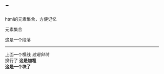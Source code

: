 # -
html的元素集合，方便记忆
<!DOCTYPE html>
<html>
  <head>
    <meta charset="utf-8">
    元素集合
  </head>
<body>
  <p>这是一个段落</p>
  <hr/>上面一个横线
  <i>这是斜线</i>
 <br>换行了 
  <b>这是加粗</>
   <div>
  这是一个块了
  </div>
  </body>
  </html>
